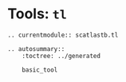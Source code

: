 # Tools: `tl`

```{eval-rst}
.. currentmodule:: scatlastb.tl
```


```{eval-rst}
.. autosummary::
    :toctree: ../generated

    basic_tool
```
